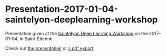 # Presentation-2017-01-04-saintelyon-deeplearning-workshop
 Presentation given at the [Saintelyon Deep Learning Workshop](http://perso.univ-st-etienne.fr/fod07375/Saint&Lyon/) on the 2017-01-04, in Saint-Étienne.

Check out [the presentation](https://twitwi.github.io/Presentation-2017-01-04-saintelyon-deeplearning-workshop/) or [a pdf export](https://twitwi.github.io/Presentation-2017-01-04-saintelyon-deeplearning-workshop/Presentation-2017-01-04-saintelyon-deeplearning-workshop.pdf).

